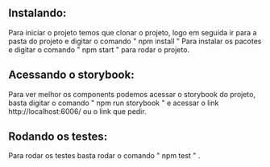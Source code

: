 ## Instalando:

Para iniciar o projeto temos que clonar o projeto, logo em seguida ir para a pasta do projeto e digitar o comando " npm install " Para instalar os pacotes e digitar o comando " npm start " para rodar o projeto.

## Acessando o storybook:

Para ver melhor os components podemos acessar o storybook do projeto, basta digitar o comando " npm run storybook " e acessar o link http://localhost:6006/ ou o link que pedir.

## Rodando os testes:

Para rodar os testes basta rodar o comando " npm test " .
